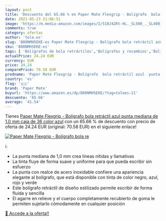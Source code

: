 ```yaml
---
layout: post
title: 'Descuento del 65.66 % en Paper Mate Flexgrip - Bolígrafo  bola re'
date: 2021-05-23 21:06:51
image: 'https://m.media-amazon.com/images/I/518J42Rt-HL._SL500_._SL400_.jpg'
comments: true
category: ofertas
author: 'tole.es'
slug: 'B00NMH5EKE-es Paper Mate Flexgrip - Bolígrafo bola retráctil azul punta...'
sku: 'B00NMH5EKE-es'
tags: [ 'Bolígrafos de bola retráctiles','Bolígrafos y recambios','Bolígrafos, lápices y útiles de escritura','Oficina y papelería','bolígrafo','mate','paper','paper mate', ]
actualPrice: 24.24 EUR
currency: EUR
price: 24.24
comparePrice: 70.58 EUR
prodname: 'Paper Mate Flexgrip - Bolígrafo  bola retráctil azul  punta mediana de 1.0 mm  caja de 36  color azul'
country: 'es'
flag: '🇪🇸'
brand: 'Paper Mate'
buyurl: 'https://www.amazon.es/dp/B00NMH5EKE/?tag=tolees-21'
descuento: '65.66'
average: '41.54'
---
```


Tienes [Paper Mate Flexgrip - Bolígrafo  bola retráctil azul  punta mediana de 1.0 mm  caja de 36  color azul](https://www.amazon.es/dp/B00NMH5EKE/?tag=tolees-21) con un 65.66 % de descuento con precio de oferta de 24.24 EUR (original: 70.58 EUR) en el siguiente enlace!

[![Paper Mate Flexgrip - Bolígrafo  bola re](https://m.media-amazon.com/images/I/518J42Rt-HL._SL500_._SL400_.jpg)](https://www.amazon.es/dp/B00NMH5EKE/?tag=tolees-21)

ℹ️:

- La punta mediana de 1,0 mm crea líneas nítidas y llamativas
- La tinta fluye de forma suave y uniforme para que pueda escribir sin esfuerzo
- La punta con realce de acero inoxidable confiere una apariencia elegante al bolígrafo, que está disponible con tinta de color negro, azul, rojo y verde
- Este bolígrafo retráctil de diseño estilizado permite escribir de forma fluida y sencilla
- El agarre en relieve y el cuerpo completamente recubierto de goma le permiten sujetarlo cómodamente en cualquier posición

[🛒 Accede a la oferta!!](https://www.amazon.es/dp/B00NMH5EKE/?tag=tolees-21)
